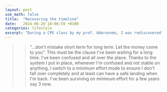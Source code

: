 ```yaml
---
layout: post
use_math: false
title:  "Recovering the timeline"
date:   2024-06-20 10:06:59 +0100
categories: lifestyle
excerpt: "During a CPE class by my prof. Aderounmu, I was rediscovered"
---
```




>> "...don't mistake short term for long term. Let the money come to you". 
This must be the clause I've been waiting for a long time. I've been confused and all over the place. Thanks to the system I put in place, whenever I'm confused and not stable on anything, I switch to a minimum effort mode to ensure I don't fall over completely and at least can have a safe landing when I'm back. I've been surviving on minimum effort for a few years say 3 now. 

